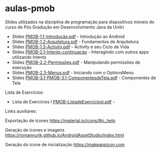 # aulas-pmob
Slides utilizados na disciplina de programação para dispositivos móveis do curso de Pós Gradução em Desenvolvimento Java da Unitri

- Slides [PMOB-1.1-Introdução.pdf](https://github.com/viniciusdepaula/aulas-pmob/blob/master/pdf/PMOB-1.1-Introdução.pdf) - Introdução ao Android
- Slides [PMOB-1.2-Arquitetura.pdf](https://github.com/viniciusdepaula/aulas-pmob/blob/master/pdf/PMOB-1.2-Arquitetura.pdf) - Fundamentos de Arquitetura
- Slides [PMOB-1.3-Activity.pdf](https://github.com/viniciusdepaula/aulas-pmob/blob/master/pdf/PMOB-1.3-Activity.pdf) - Activity e seu Ciclo de Vida
- Slides [PMOB-2.1-Intents-continuação](https://github.com/viniciusdepaula/aulas-pmob/blob/master/pdf/PMOB-2.1-Intents-continua%C3%A7%C3%A3o.pdf) - Interagindo com outros apps utilizando Intents
- Slides [PMOB-2.2-Permissões.pdf](https://github.com/viniciusdepaula/aulas-pmob/blob/master/pdf/PMOB-2.2-Permiss%C3%B5es.pdf) - Manipulando permissões de execução
- Slides [PMOB-2.3-Menus.pdf](https://github.com/viniciusdepaula/aulas-pmob/blob/master/pdf/PMOB-2.3-Menus.pdf) - Iniciando com o OptionsMenu
- Slides [PMOB-3.1-PMOB-3.1-ComponentesdeTela.pdf](https://github.com/viniciusdepaula/aulas-pmob/blob/master/pdf/PMOB-3.1-ComponentesdeTela.pdf) - Componentes de Tela

Lista de Exercícios:

- Lista de Exercícios I [PMOB-ListadeExercíciosI.pdf](https://github.com/viniciusdepaula/aulas-pmob/blob/master/pdf/PMOB-ListadeExerc%C3%ADciosI.pdf) - 


Links auxiliares:

Exportação de ícones
https://material.io/icons/#ic_help

Geração de ícones e imagens
https://romannurik.github.io/AndroidAssetStudio/index.html

Geração do ícone de inicialização 
https://makeappicon.com


